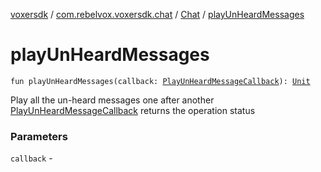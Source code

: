 [voxersdk](../../index.md) / [com.rebelvox.voxersdk.chat](../index.md) / [Chat](index.md) / [playUnHeardMessages](./play-un-heard-messages.md)

# playUnHeardMessages

`fun playUnHeardMessages(callback: `[`PlayUnHeardMessageCallback`](../../com.rebelvox.voxersdk.utils/-play-un-heard-message-callback/index.md)`): `[`Unit`](https://kotlinlang.org/api/latest/jvm/stdlib/kotlin/-unit/index.html)

Play all the un-heard messages one after another
[PlayUnHeardMessageCallback](../../com.rebelvox.voxersdk.utils/-play-un-heard-message-callback/index.md) returns the operation status

### Parameters

`callback` - 